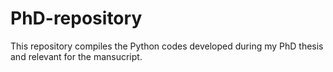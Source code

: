 # PhD-repository

This repository compiles the Python codes developed during my PhD thesis and relevant for the mansucript.
